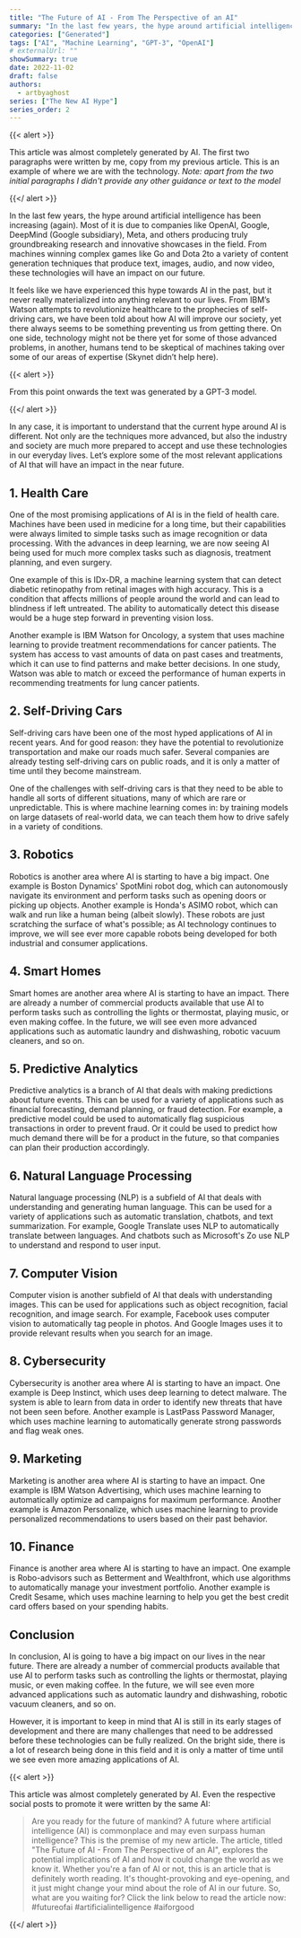```yaml
---
title: "The Future of AI - From The Perspective of an AI"
summary: "In the last few years, the hype around artificial intelligence has been increasing (again). Most of it is due to truly groundbreaking research and innovative showcases in the field. From machines winning complex games like Go and Dota 2, to various content generation techniques, these technologies will impact our future."
categories: ["Generated"]
tags: ["AI", "Machine Learning", "GPT-3", "OpenAI"]
# externalUrl: ""
showSummary: true
date: 2022-11-02
draft: false
authors:
  - artbyaghost
series: ["The New AI Hype"]
series_order: 2
---
```


{{< alert >}}

This article was almost completely generated by AI. The first two paragraphs were written by me, copy from my previous article. This is an example of where we are with the technology. *Note: apart from the two initial paragraphs I didn't provide any other guidance or text to the model*

{{</ alert >}}

In the last few years, the hype around artificial intelligence has been increasing (again). Most of it is due to companies like OpenAI, Google, DeepMind (Google subsidiary), Meta, and others producing truly groundbreaking research and innovative showcases in the field. From machines winning complex games like Go and Dota 2to a variety of content generation techniques that produce text, images, audio, and now video, these technologies will have an impact on our future.

It feels like we have experienced this hype towards AI in the past, but it never really materialized into anything relevant to our lives. From IBM’s Watson attempts to revolutionize healthcare to the prophecies of self-driving cars, we have been told about how AI will improve our society, yet there always seems to be something preventing us from getting there. On one side, technology might not be there yet for some of those advanced problems, in another, humans tend to be skeptical of machines taking over some of our areas of expertise (Skynet didn’t help here). 

{{< alert >}}

From this point onwards the text was generated by a GPT-3 model.

{{</ alert >}}


In any case, it is important to understand that the current hype around AI is different. Not only are the techniques more advanced, but also the industry and society are much more prepared to accept and use these technologies in our everyday lives. Let’s explore some of the most relevant applications of AI that will have an impact in the near future.

## 1. Health Care

One of the most promising applications of AI is in the field of health care. Machines have been used in medicine for a long time, but their capabilities were always limited to simple tasks such as image recognition or data processing. With the advances in deep learning, we are now seeing AI being used for much more complex tasks such as diagnosis, treatment planning, and even surgery.

One example of this is IDx-DR, a machine learning system that can detect diabetic retinopathy from retinal images with high accuracy. This is a condition that affects millions of people around the world and can lead to blindness if left untreated. The ability to automatically detect this disease would be a huge step forward in preventing vision loss.

Another example is IBM Watson for Oncology, a system that uses machine learning to provide treatment recommendations for cancer patients. The system has access to vast amounts of data on past cases and treatments, which it can use to find patterns and make better decisions. In one study, Watson was able to match or exceed the performance of human experts in recommending treatments for lung cancer patients.

## 2. Self-Driving Cars

Self-driving cars have been one of the most hyped applications of AI in recent years. And for good reason: they have the potential to revolutionize transportation and make our roads much safer. Several companies are already testing self-driving cars on public roads, and it is only a matter of time until they become mainstream.

One of the challenges with self-driving cars is that they need to be able to handle all sorts of different situations, many of which are rare or unpredictable. This is where machine learning comes in: by training models on large datasets of real-world data, we can teach them how to drive safely in a variety of conditions.

## 3. Robotics

Robotics is another area where AI is starting to have a big impact. One example is Boston Dynamics' SpotMini robot dog, which can autonomously navigate its environment and perform tasks such as opening doors or picking up objects. Another example is Honda's ASIMO robot, which can walk and run like a human being (albeit slowly). These robots are just scratching the surface of what's possible; as AI technology continues to improve, we will see ever more capable robots being developed for both industrial and consumer applications.

## 4. Smart Homes

Smart homes are another area where AI is starting to have an impact. There are already a number of commercial products available that use AI to perform tasks such as controlling the lights or thermostat, playing music, or even making coffee. In the future, we will see even more advanced applications such as automatic laundry and dishwashing, robotic vacuum cleaners, and so on.

## 5. Predictive Analytics

Predictive analytics is a branch of AI that deals with making predictions about future events. This can be used for a variety of applications such as financial forecasting, demand planning, or fraud detection. For example, a predictive model could be used to automatically flag suspicious transactions in order to prevent fraud. Or it could be used to predict how much demand there will be for a product in the future, so that companies can plan their production accordingly.

## 6. Natural Language Processing

Natural language processing (NLP) is a subfield of AI that deals with understanding and generating human language. This can be used for a variety of applications such as automatic translation, chatbots, and text summarization. For example, Google Translate uses NLP to automatically translate between languages. And chatbots such as Microsoft's Zo use NLP to understand and respond to user input.

## 7. Computer Vision

Computer vision is another subfield of AI that deals with understanding images. This can be used for applications such as object recognition, facial recognition, and image search. For example, Facebook uses computer vision to automatically tag people in photos. And Google Images uses it to provide relevant results when you search for an image.

## 8. Cybersecurity

Cybersecurity is another area where AI is starting to have an impact. One example is Deep Instinct, which uses deep learning to detect malware. The system is able to learn from data in order to identify new threats that have not been seen before. Another example is LastPass Password Manager, which uses machine learning to automatically generate strong passwords and flag weak ones.

## 9. Marketing

Marketing is another area where AI is starting to have an impact. One example is IBM Watson Advertising, which uses machine learning to automatically optimize ad campaigns for maximum performance. Another example is Amazon Personalize, which uses machine learning to provide personalized recommendations to users based on their past behavior.

## 10. Finance

Finance is another area where AI is starting to have an impact. One example is Robo-advisors such as Betterment and Wealthfront, which use algorithms to automatically manage your investment portfolio. Another example is Credit Sesame, which uses machine learning to help you get the best credit card offers based on your spending habits.

## Conclusion

In conclusion, AI is going to have a big impact on our lives in the near future. There are already a number of commercial products available that use AI to perform tasks such as controlling the lights or thermostat, playing music, or even making coffee. In the future, we will see even more advanced applications such as automatic laundry and dishwashing, robotic vacuum cleaners, and so on. 

However, it is important to keep in mind that AI is still in its early stages of development and there are many challenges that need to be addressed before these technologies can be fully realized. On the bright side, there is a lot of research being done in this field and it is only a matter of time until we see even more amazing applications of AI.


{{< alert >}}

This article was almost completely generated by AI. Even the respective social posts to promote it were written by the same AI: 

>Are you ready for the future of mankind? A future where artificial intelligence (AI) is commonplace and may even surpass human intelligence? This is the premise of my new article. The article, titled "The Future of AI - From The Perspective of an AI", explores the potential implications of AI and how it could change the world as we know it. Whether you're a fan of AI or not, this is an article that is definitely worth reading. It's thought-provoking and eye-opening, and it just might change your mind about the role of AI in our future. So, what are you waiting for? Click the link below to read the article now: #futureofai #artificialintelligence #aiforgood

{{</ alert >}}

